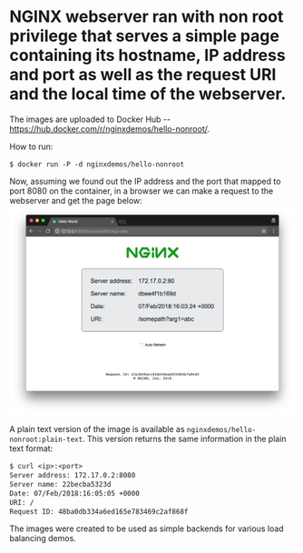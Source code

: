 
# NGINX webserver ran with non root privilege that serves a simple page containing its hostname, IP address and port as well as the request URI and the local time of the webserver.

The images are uploaded to Docker Hub -- https://hub.docker.com/r/nginxdemos/hello-nonroot/.

How to run:
```
$ docker run -P -d nginxdemos/hello-nonroot
```

Now, assuming we found out the IP address and the port that mapped to port 8080 on the container, in a browser we can make a request to the webserver and get the page below: ![hello](hello.png)

A plain text version of the image is available as `nginxdemos/hello-nonroot:plain-text`. This version returns the same information in the plain text format:
```
$ curl <ip>:<port>
Server address: 172.17.0.2:8080
Server name: 22becba5323d
Date: 07/Feb/2018:16:05:05 +0000
URI: /
Request ID: 48ba0db334a6ed165e783469c2af868f
```

The images were created to be used as simple backends for various load balancing demos.
